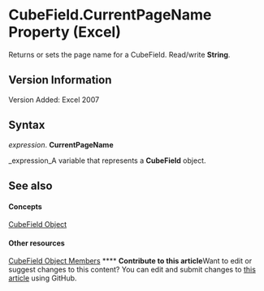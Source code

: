 
# CubeField.CurrentPageName Property (Excel)

Returns or sets the page name for a CubeField. Read/write  **String**.


## Version Information

Version Added: Excel 2007 


## Syntax

 _expression_. **CurrentPageName**

 _expression_A variable that represents a  **CubeField** object.


## See also


#### Concepts


 [CubeField Object](6db16910-6c27-651a-c388-e54e27fe4519.md)
#### Other resources


 [CubeField Object Members](2f3cbe65-45ff-abe0-3e48-29c0d490f600.md)
****   **Contribute to this article**Want to edit or suggest changes to this content? You can edit and submit changes to  [this article](https://github.com/jhershey00/VBA_Excel_Test/OpenXMLCon/articles/fe74106a-e8d5-cc2d-ad1f-0c2c3517cfdd.md) using GitHub.

